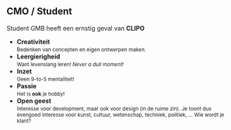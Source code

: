 CMO **/ Student**
---------------

Student GMB heeft een ernstig geval van **CLIPO**

- **Creativiteit**  
  <small>Bedenken van concepten en eigen ontwerpen maken.</small>
- **Leergierigheid**  
  <small>Want levenslang leren! *Never a dull moment!*</small>
- **Inzet**  
  <small>Geen 9-to-5 mentaliteit!</small>
- **Passie**  
  <small>Het is **ook** je hobby!</small>
- **Open geest**  
  <small>Interesse voor development, maar ook voor design (in de ruime zin). Je toont dus evengoed interesse voor kunst, cultuur, wetenschap, techniek, politiek, … Wie wordt je klant?</small>